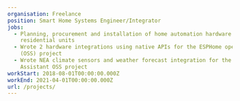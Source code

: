 ```yaml
---
organisation: Freelance
position: Smart Home Systems Engineer/Integrator
jobs:
  - Planning, procurement and installation of home automation hardware at
    residential units
  - Wrote 2 hardware integrations using native APIs for the ESPHome opensource
    (OSS) project
  - Wrote NEA climate sensors and weather forecast integration for the Home
    Assistant OSS project
workStart: 2018-08-01T00:00:00.000Z
workEnd: 2021-04-01T00:00:00.000Z
url: /projects/
---
```

